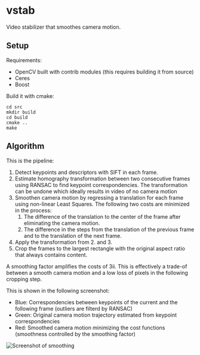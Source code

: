 # vstab
Video stabilizer that smoothes camera motion.

## Setup
Requirements:
* OpenCV built with contrib modules (this requires building it from source)
* Ceres
* Boost

Build it with cmake:
```
cd src
mkdir build
cd build
cmake ..
make
```

## Algorithm
This is the pipeline:
1. Detect keypoints and descriptors with SIFT in each frame.
2. Estimate homography transformation between two consecutive frames using RANSAC to find keypoint correspondencies.
The transformation can be undone which ideally results in video of no camera motion
3. Smoothen camera motion by regressing a translation for each frame using non-linear Least Squares.
The following two costs are minimized in the process:
    1. The difference of the translation to the center of the frame after eliminating the camera motion.
    2. The difference in the steps from the translation of the previous frame and to the translation of the next frame.
4. Apply the transformation from 2. and 3.
5. Crop the frames to the largest rectangle with the original aspect ratio that always contains content.

A smoothing factor amplifies the costs of 3ii.
This is effectively a trade-of between a smooth camera motion and a low loss of pixels in the following cropping step.

This is shown in the following screenshot:
* Blue: Correspondencies between keypoints of the current and the following frame (outliers are filterd by RANSAC)
* Green: Original camera motion trajectory estimated from keypoint correspondencies
* Red: Smoothed camera motion minimizing the cost functions (smoothness controlled by the smoothing factor)

![Screenshot of smoothing](https://github.com/oberger4711/vstab/blob/master/images/smoothing.png)
